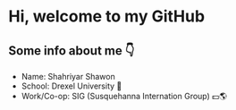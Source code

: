 
<!--
**ShahriyarShawon/ShahriyarShawon** is a ✨ _special_ ✨ repository because its `README.md` (this file) appears on your GitHub profile.

Here are some ideas to get you started:

- 🔭 I’m currently working on ...
- 🌱 I’m currently learning ...
- 👯 I’m looking to collaborate on ...
- 🤔 I’m looking for help with ...
- 💬 Ask me about ...
- 📫 How to reach me: ...
- 😄 Pronouns: ...
- ⚡ Fun fact: ...
-->

# Hi, welcome to my GitHub

## Some info about me 👇
- Name: Shahriyar Shawon
- School: Drexel University 🐉
- Work/Co-op: SIG (Susquehanna Internation Group) 💵🌎

